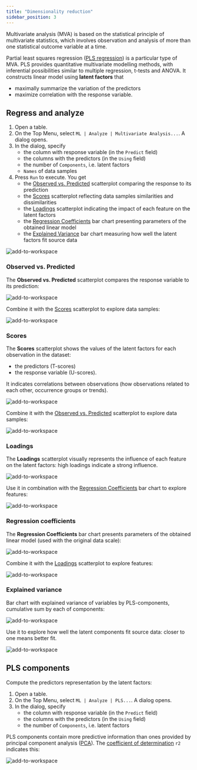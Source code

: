 ```yaml
---
title: "Dimensionality reduction"
sidebar_position: 3
---
```


Multivariate analysis (MVA) is based on the statistical principle of multivariate statistics, which involves observation
and analysis of more than one statistical outcome variable at a time.

Partial least squares regression ([PLS regression](https://en.wikipedia.org/wiki/Partial_least_squares_regression)) is a particular type of MVA. PLS provides quantitative multivariate modelling methods, with inferential possibilities similar to multiple regression, t-tests and ANOVA. It constructs linear model using **latent factors** that

* maximally summarize the variation of the predictors
* maximize correlation with the response variable.

## Regress and analyze

1. Open a table.
2. On the Top Menu, select `ML | Analyze | Multivariate Analysis...`. A dialog opens.
3. In the dialog, specify
   * the column with response variable (in the `Predict` field)
   * the columns with the predictors (in the `Using` field)
   * the number of `Components`, i.e. latent factors
   * `Names` of data samples
4. Press `Run` to execute. You get
   * the [Observed vs. Predicted](#observed-vs-predicted) scatterplot comparing the response to its prediction
   * the [Scores](#scores) scatterplot reflecting data samples similarities and dissimilarities
   * the [Loadings](#loadings) scatterplot indicating the impact of each feature on the latent factors
   * the [Regression Coefficients](#regression-coefficients) bar chart presenting parameters of the obtained linear model 
   * the [Explained Variance](#explained-variance) bar chart measuring how well the latent factors fit source data

![add-to-workspace](multivariate-analysis/pls.gif)

### Observed vs. Predicted

The **Observed vs. Predicted** scatterplot compares the response variable to its prediction:

![add-to-workspace](multivariate-analysis/predicted-vs-reference.png)

Combine it with the [Scores](#scores) scatterplot to explore data samples:

![add-to-workspace](multivariate-analysis/model-n-scores.gif)

### Scores

The **Scores** scatterplot shows the values of the latent factors for each observation in the dataset:

* the predictors (T-scores)
* the response variable (U-scores).

It indicates correlations between observations (how observations related to each other, occurrence groups or trends).

![add-to-workspace](multivariate-analysis/scores.png)

Combine it with the [Observed vs. Predicted](#observed-vs-predicted) scatterplot to explore data samples:

![add-to-workspace](multivariate-analysis/scores-n-model.gif)

### Loadings

The **Loadings** scatterplot visually represents the influence of each feature on the latent factors: high loadings indicate a strong influence.

![add-to-workspace](multivariate-analysis/loadings.png)

Use it in combination with the [Regression Coefficients](#regression-coefficients) bar chart to explore features:

![add-to-workspace](multivariate-analysis/loadings-n-regr-coeffs.gif)

### Regression coefficients

The **Regression Coefficients** bar chart presents parameters of the obtained linear model (used with the original data scale):

![add-to-workspace](multivariate-analysis/regr-coeffs.png)

Combine it with the [Loadings](#loadings) scatterplot to explore features:

![add-to-workspace](multivariate-analysis/regr-coeffs-n-loadings.gif)

### Explained variance

Bar chart with explained variance of variables by PLS-components, cumulative sum by each of components:

![add-to-workspace](multivariate-analysis/expl-vars.png)

Use it to explore how well the latent components fit source data: closer to one means better fit.

![add-to-workspace](multivariate-analysis/expl-vars.gif)

## PLS components

Compute the predictors representation by the latent factors:

1. Open a table.
2. On the Top Menu, select `ML | Analyze | PLS...`. A dialog opens.
3. In the dialog, specify
   * the column with response variable (in the `Predict` field)
   * the columns with the predictors (in the `Using` field)
   * the number of `Components`, i.e. latent factors

PLS components contain more predictive information than ones provided by principal component analysis ([PCA](https://datagrok.ai/help/explore/dim-reduction#pca)). The [coefficient of determination](https://en.wikipedia.org/wiki/Coefficient_of_determination) `r2` indicates this:

![add-to-workspace](multivariate-analysis/pls_vs_pca.png)

